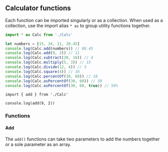 ## Calculator functions

Each function can be imported singularly or as a collection. When used as a collection, use the import alias `* as` to group utility functions together.

```js
import * as Calc from './Calc'

let numbers = [15, 34, 11, 20.45]
console.log(Calc.add(numbers)) // 80.45
console.log(Calc.add(9, 2)) // 11
console.log(Calc.subtract(20, 16)) // 4
console.log(Calc.multiply(5, 3)) // 15
console.log(Calc.divide(12, 4)) // 3
console.log(Calc.square(4)) // 16
console.log(Calc.percentOf(30, 60)) // 18
console.log(Calc.asPercentOf(30, 60)) // 50
console.log(Calc.asPercentOf(30, 60, true)) // 50%
```

```
import { add } from './Calc'

console.log(add(9, 2))
```

### Functions

#### Add

The `add()` functions can take two parameters to add the numbers together or a sole parameter as an array.